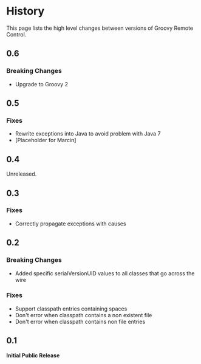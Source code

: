 # History

This page lists the high level changes between versions of Groovy Remote Control.

## 0.6

### Breaking Changes

* Upgrade to Groovy 2

## 0.5

### Fixes

* Rewrite exceptions into Java to avoid problem with Java 7
* [Placeholder for Marcin]

## 0.4

Unreleased.

## 0.3

### Fixes 

* Correctly propagate exceptions with causes

## 0.2

### Breaking Changes

* Added specific serialVersionUID values to all classes that go across the wire

### Fixes 

* Support classpath entries containing spaces
* Don't error when classpath contains a non existent file
* Don't error when classpath contains non file entries

## 0.1

**Initial Public Release**